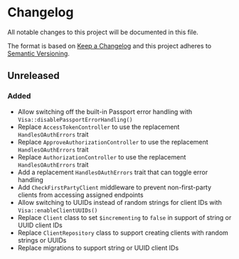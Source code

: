# Changelog
All notable changes to this project will be documented in this file.

The format is based on [Keep a Changelog](http://keepachangelog.com/)
and this project adheres to [Semantic Versioning](http://semver.org/).

## Unreleased
### Added

- Allow switching off the built-in Passport error handling with `Visa::disablePassportErrorHandling()`
- Replace `AccessTokenController` to use the replacement `HandlesOAuthErrors` trait
- Replace `ApproveAuthorizationController` to use the replacement `HandlesOAuthErrors` trait
- Replace `AuthorizationController` to use the replacement `HandlesOAuthErrors` trait
- Add a replacement `HandlesOAuthErrors` trait that can toggle error handling
- Add `CheckFirstPartyClient` middleware to prevent non-first-party clients from accessing assigned endpoints
- Allow switching to UUIDs instead of random strings for client IDs with `Visa::enableClientUUIDs()`
- Replace `Client` class to set `$incrementing` to `false` in support of string or UUID client IDs
- Replace `ClientRepository` class to support creating clients with random strings or UUIDs
- Replace migrations to support string or UUID client IDs
